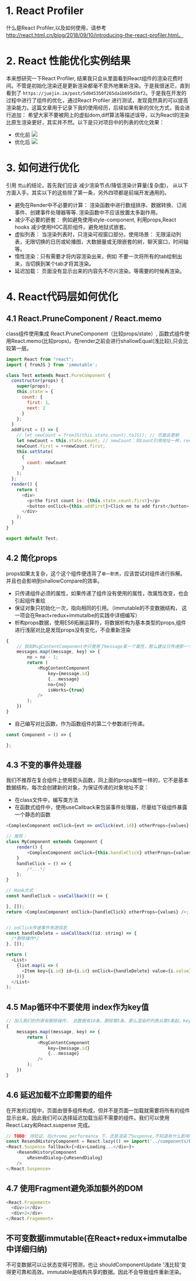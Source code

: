 # 1. React Profiler
什么是React Profiler,以及如何使用，请参考 http://react.html.cn/blog/2018/09/10/introducing-the-react-profiler.html。

# 2. React 性能优化实例结果
  本来想研究一下React Profiler, 结果我只会从里面看到React组件的渲染花费时间。不管是初始化渲染还是更新渲染都毫不意外地重新渲染。于是我很迷茫，直到看到了
`https://juejin.im/post/5d045350f265da1b695d5bf2`。于是我在开发的过程中进行了组件的优化，通过React Profiler 进行测试，发现竟然真的可以提高渲染能力。这篇文章用于记录下我的使用经历，后续如果有新的优化方式，我会进行追加：
希望大家不要被网上的虚拟dom,diff算法等描述误导，以为React的渲染比原生渲染更好，其实并不然。以下是只对项目中的列表的优化效果：<br>
- 优化前
![](./images/performance14_2.jpg)<br>
- 优化后
![](./images/performance14_1.jpg)<br>

# 3. 如何进行优化
引用 `荒山`的结论，首先我们应该 减少渲染节点/降低渲染计算量(复杂度)， 从以下方面入手。其实以下的这些除了第一条，另外四项都是前端开发通用的。
- 避免在Render中不必要的计算： 渲染函数中进行数组排序、数据转换、订阅事件、创建事件处理器等等. 渲染函数中不应该放置太多副作用。
- 减少不必要的嵌套： 例如避免使用style-component, 利用props,React hooks 减少使用HOC高阶组件。避免地狱式嵌套。
- 虚拟列表： 当渲染列表时，只渲染可视窗口部分。使用场景： 无限滚动列表，无限切换的日历或轮播图，大数据量或无限嵌套的树，聊天窗口，时间轴等。
- 惰性渲染：只有需要才将内容渲染出来，例如 不要一次将所有的tab绘制出来，当切换到某个tab才将其渲染。
- 延迟加载： 页面没有显示出来的内容先不尽兴渲染。等需要的时候再渲染。

# 4. React代码层如何优化

## 4.1 React.PruneComponent / React.memo
class组件使用集成 React.PruneComponent（比较props/state）, 函数式组件使用React.memo(比较props)。在render之前会进行shallowEqual(浅比较),只会比较第一层。
```javascript
import React from "react";
import { fromJS } from 'immutable';

class Test extends React.PureComponent {
  constructor(props) {
    super(props);
    this.state = {
      count: {
        first: 1,
        next: 2
      }
    };
  }
  addFirst = () => {
    // let newCount = fromJS(this.state.count).toJS(); // 页面会更新
    let newCount = this.state.count; // newCount：同count引用地址一样，render 方法就不会触发
    newCount.first = ++newCount.first;
    this.setState(
      {
        count: newCount
      }
    );
  };
  render() {
    return (
      <div>
        <p>the first count is: {this.state.count.first}</p>
        <button onClick={this.addFirst}>Click me to add first</button>
      </div>
    );
  }
}

export default Test;
```

## 4.2 简化props
props如果太复杂，这个这个组件便违背了`单一职责`，应该尝试对组件进行拆解。并且也会影响到shallowCompare的效率。
- 只传递组件必须的属性，如果传递了组件没有使用的属性，改属性改变，也会引起组件重绘
- 保证对象只初始化一次，指向相同的引用。（immutable的不变数据结构， 这一项会在React+redux+immutalbe的实践中详细编写）
- 析构props数据，使用ES6拓展运算符，将数据析构为基本类型的props,组件进行浅层对比是发现props没有变化，不会重新渲染 
```javascript
{
    // 假如MsgContentComponent中只使用了message某一个属性，那么建议只传递那一个值
    messages.map((message, key) => {
        no = no - 1;
        return (
            <MsgContentComponent 
                key={message.id}
                {...message}
                no={no} 
                isWorks={true}
            />
        );
    })
}
```
- 自己编写对比函数，作为函数组件的第二个参数进行传递。
```javascript
const Component = () => {

};
```
## 4.3 不变的事件处理器
我们不推荐在复合组件上使用箭头函数，同上面的props属性一样的，它不是基本数据结构，每次会创建新的对象，为保证传递的对象地址不变：
- 在class文件中，编写类方法
- 在函数式组件中，使用useCallback来包装事件处理器，尽量给下级组件暴露一个静态的函数
```javascript
<ComplexComponent onClick={evt => onClick(evt.id)} otherProps={values} />

// 推荐：
class MyComponent extends Component {
    render() {
        <ComplexComponent onClick={this.handleClick} otherProps={values} />;
    }
    handleClick = () => {
        /*...*/
    };
}

// Hook方式
const handleClick = useCallback(() => {

}, []);
return <ComplexComponent onClick={handleClick} otherProps={values} />;


// onClick传递事件来源信息
const handleDelete = useCallback((id: string) => {
  /*删除操作*/
}, []);

return (
  <List>
    {list.map(i => (
      <Item key={i.id} id={i.id} onClick={handleDelete} value={i.value} />
    ))}
  </List>
);
```

## 4.5 Map循环中不要使用 index作为key值
```javascript
// 加入我们的列表有删除操作， 总数据有10条，删除第5条，那么渲染的列表从第5条起，key值就改变了
{
    messages.map((message, key) => {
        return (
            <MsgContentComponent 
                key={message.id}
                {...message}
            />
        );
    })
}
```
## 4.6 延迟加载不立即需要的组件
在开发的过程中，页面由很多组件构成，但并不是页面一加载就需要将所有的组件显示出来。因此我们可以选择延迟加载当前不需要的组件。我们可以使用React.Lazy和React.suspense 完成。
```javascript
// TODO: 待验证，在chrome performance 下，还是渲染了Suspense,不知道有什么影响
const ResendHistoryComponent = React.lazy(() => import('../components/ResendHistoryComponent'));
<React.Suspense fallback={<div>Loading...</div>}>
    <ResendHistoryComponent 
        uResendDialog={uResendDialog}
    />
</React.Suspense>
```
## 4.7 使用Fragment避免添加额外的DOM
```javascript
<React.Fragement>
  <div>1</div>
  <div>2</div>
</React.Fragement>
```
## 不可变数据immutable(在React+redux+immutalbe 中详细归纳)
不可变数据可以让状态变得可预测，也让 shouldComponentUpdate '浅比较'变得更可靠和高效。immutable是结构共享的数据。因此不会导致组件重新渲染。